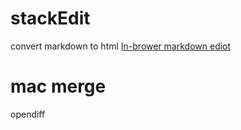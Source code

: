
# stackEdit
convert markdown to html
[In-brower markdown ediot](https://stackEdit.io)

# mac merge
opendiff
